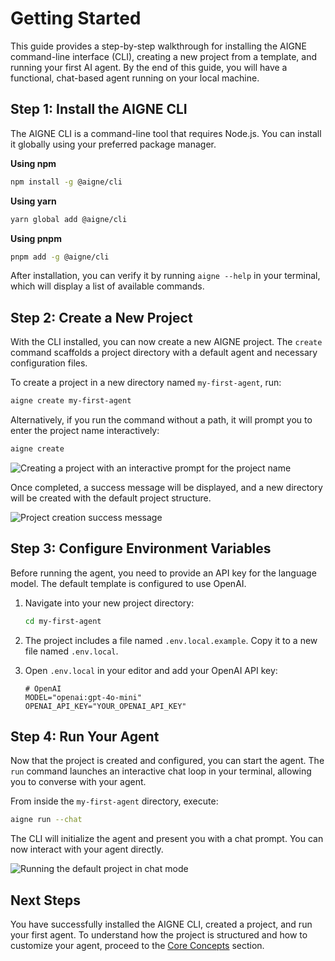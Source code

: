 # Getting Started

This guide provides a step-by-step walkthrough for installing the AIGNE command-line interface (CLI), creating a new project from a template, and running your first AI agent. By the end of this guide, you will have a functional, chat-based agent running on your local machine.

## Step 1: Install the AIGNE CLI

The AIGNE CLI is a command-line tool that requires Node.js. You can install it globally using your preferred package manager.

**Using npm**
```bash
npm install -g @aigne/cli
```

**Using yarn**
```bash
yarn global add @aigne/cli
```

**Using pnpm**
```bash
pnpm add -g @aigne/cli
```

After installation, you can verify it by running `aigne --help` in your terminal, which will display a list of available commands.

## Step 2: Create a New Project

With the CLI installed, you can now create a new AIGNE project. The `create` command scaffolds a project directory with a default agent and necessary configuration files.

To create a project in a new directory named `my-first-agent`, run:
```bash
aigne create my-first-agent
```

Alternatively, if you run the command without a path, it will prompt you to enter the project name interactively:
```bash
aigne create
```

![Creating a project with an interactive prompt for the project name](https://docsmith.aigne.io/image-bin/uploads/61a25e0b14ee2b304cd02972e81236b2.png)

Once completed, a success message will be displayed, and a new directory will be created with the default project structure.

![Project creation success message](https://docsmith.aigne.io/image-bin/uploads/d77c21029750a66ba316b3a91e00f9ca.png)

## Step 3: Configure Environment Variables

Before running the agent, you need to provide an API key for the language model. The default template is configured to use OpenAI.

1.  Navigate into your new project directory:
    ```bash
    cd my-first-agent
    ```

2.  The project includes a file named `.env.local.example`. Copy it to a new file named `.env.local`.

3.  Open `.env.local` in your editor and add your OpenAI API key:

    ```shell
    # OpenAI
    MODEL="openai:gpt-4o-mini"
    OPENAI_API_KEY="YOUR_OPENAI_API_KEY"
    ```

## Step 4: Run Your Agent

Now that the project is created and configured, you can start the agent. The `run` command launches an interactive chat loop in your terminal, allowing you to converse with your agent.

From inside the `my-first-agent` directory, execute:

```bash
aigne run --chat
```

The CLI will initialize the agent and present you with a chat prompt. You can now interact with your agent directly.

![Running the default project in chat mode](https://docsmith.aigne.io/image-bin/uploads/6d8b90c443540b0fdb3c00211448a47f.png)

## Next Steps

You have successfully installed the AIGNE CLI, created a project, and run your first agent. To understand how the project is structured and how to customize your agent, proceed to the [Core Concepts](./core-concepts.md) section.
